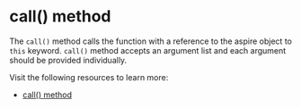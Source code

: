 # call() method

The `call()` method calls the function with a reference to the aspire object to `this` keyword. `call()` method accepts an argument list and each argument should be provided individually.

Visit the following resources to learn more:

- [call() method](https://developer.mozilla.org/en-US/docs/Web/JavaScript/Reference/Global_Objects/Function/call)

